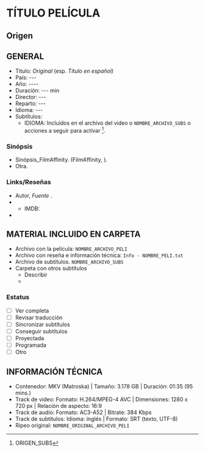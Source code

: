 TÍTULO PELÍCULA
===============

## Origen

<FUENTE>

## GENERAL

* Título: _Original_ (esp. _Título en español)_
* País: ---
* Año: ----
* Duración: --- min
* Director: ---
* Reparto: ---
* Idioma: ---
* Subtítulos: 
    - IDIOMA: Incluidos en el archivo del video o `NOMBRE_ARCHIVO_SUBS` o acciones a seguir para activar [^1].

[^1]: ORIGEN_SUBS

### Sinópsis

* Sinópsis_FilmAffinity. (FilmAffinity, <LINK>).
* Otra.

### Links/Reseñas

* Autor, _Fuente_ <LINK>.
* * IMDB: <LINK>
* <LINK>

## MATERIAL INCLUIDO EN CARPETA

* Archivo con la película: `NOMBRE_ARCHIVO_PELI`
* Archivo con reseña e información técnica: `Info - NOMBRE_PELI.txt`
* Archivo de subtítulos. `NOMBRE_ARCHIVO_SUBS`
* Carpeta con otros subtítulos
    - Describir
    - 

### Estatus

- [ ] Ver completa
- [ ] Revisar traducción
- [ ] Sincronizar subtítulos
- [ ] Conseguir subtítulos
- [ ] Proyectada
- [ ] Programada
- [ ] Otro

## INFORMACIÓN TÉCNICA

* Contenedor: MKV (Matroska) | Tamaño: 3.178 GB | Duración: 01:35 (95 mins.)
* Track de video: Formato: H.264/MPEG-4 AVC | Dimensiones: 1280 x 720 px | Relación de aspecto: 16:9
* Track de audio: Formato: AC3-A52 | Bitrate: 384 Kbps
* Track de subtítulos: Idioma: inglés | Formato: SRT (texto, UTF-8)
* Ripeo original: `NOMBRE_ORIGINAL_ARCHIVO_PELI`
